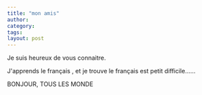 ```yaml
---
title: "mon amis"
author:
category: 
tags: 
layout: post
---
```

Je suis heureux de vous connaitre.

J'apprends le français , et je trouve le français est petit difficile……

BONJOUR, TOUS LES MONDE


